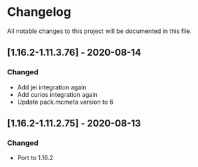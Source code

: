 # Changelog
All notable changes to this project will be documented in this file.

## [1.16.2-1.11.3.76] - 2020-08-14
### Changed
 - Add jei integration again
 - Add curios integration again
 - Update pack.mcmeta version to 6

## [1.16.2-1.11.2.75] - 2020-08-13
### Changed
 - Port to 1.16.2